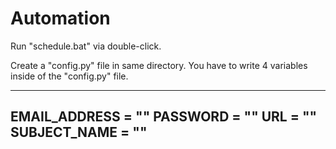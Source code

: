 # Automation
Run "schedule.bat" via double-click.

Create a "config.py" file in same directory.
You have to write 4 variables inside of the "config.py" file.

-----------------------------------------------------
EMAIL_ADDRESS = "<your email address>"
PASSWORD = "<your account password>"
URL = "<classroom address>"
SUBJECT_NAME = "<partial or full subject name>"
-----------------------------------------------------

